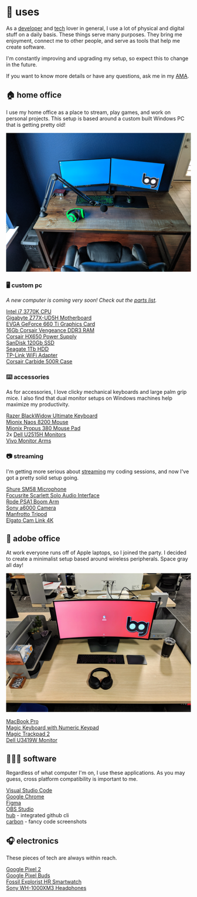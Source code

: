 # 💠 uses

As a [developer][developer] and [tech][tech] lover in general, I use a lot of physical and digital stuff on a daily basis.
These things serve many purposes. They bring me enjoyment, connect me to other people, and serve as tools that help me create software.

I'm constantly improving and upgrading my setup, so expect this to change in the future.

If you want to know more details or have any questions, ask me in my [AMA][ama].

## 🏠 home office

I use my home office as a place to stream, play games, and work on personal projects. This setup is based around a custom built Windows PC that is getting pretty old!

![home office][home-office]

### 🖥 custom pc

*A new computer is coming very soon! Check out the [parts list][parts].*

[Intel i7 3770K CPU][cpu]  
[Gigabyte Z77X-UD5H Motherboard][motherboard]  
[EVGA GeForce 660 Ti Graphics Card][gpu]  
[16Gb Corsair Vengeance DDR3 RAM][memory]  
[Corsair HX650 Power Supply][power]  
[SanDisk 120Gb SSD][ssd]  
[Seagate 1Tb HDD][hdd]  
[TP-Link WiFi Adapter][wifi]  
[Corsair Carbide 500R Case][case]

### ⌨️ accessories

As for accessories, I love clicky mechanical keyboards and large palm grip mice. I also find that dual monitor setups on Windows machines help maximize my productivity.

[Razer BlackWidow Ultimate Keyboard][blackwidow]  
[Mionix Naos 8200 Mouse][naos]  
[Mionix Propus 380 Mouse Pad][propus]  
2x [Dell U2515H Monitors][u2515h]  
[Vivo Monitor Arms][arms]  


### 📷 streaming

I'm getting more serious about [streaming][streams] my coding sessions, and now I've got a pretty solid setup going.

[Shure SM58 Microphone][sm58]  
[Focusrite Scarlett Solo Audio Interface][scarlett-solo]  
[Rode PSA1 Boom Arm][psa1]  
[Sony a6000 Camera][a6000]  
[Manfrotto Tripod][tripod]  
[Elgato Cam Link 4K][camlink]  

## 🏢 adobe office

At work everyone runs off of Apple laptops, so I joined the party. I decided to create a minimalist setup based around wireless peripherals. Space gray all day!

![adobe office][adobe-office]

[MacBook Pro][macbook]  
[Magic Keyboard with Numeric Keypad][magic-keyboard]  
[Magic Trackpad 2][magic-trackpad]  
[Dell U3419W Monitor][u3419w]

## 👨🏼‍💻 software

Regardless of what computer I'm on, I use these applications. As you may guess, cross platform compatibility is important to me.

[Visual Studio Code][vscode]  
[Google Chrome][chrome]  
[Figma][figma]  
[OBS Studio][obs]  
[hub][hub] - integrated github cli  
[carbon][carbon] - fancy code screenshots

## 🎧 electronics

These pieces of tech are always within reach.

[Google Pixel 2][pixel]  
[Google Pixel Buds][pixel-buds]  
[Fossil Explorist HR Smartwatch][explorist]  
[Sony WH-1000XM3 Headphones][wh-1000mx3]  

[developer]: https://bradgarropy.com/topic/coding
[tech]: https://bradgarropy.com/topic/tech
[ama]: https://bradgarropy.com/ama
[home-office]: images/home-office.jpg
[cpu]: https://amzn.to/2WmxEoN
[motherboard]: https://www.gigabyte.com/us/Motherboard/GA-Z77X-UD5H-rev-10
[gpu]: https://amzn.to/2M99Pgw
[memory]: https://amzn.to/2ExyqFl
[power]: https://amzn.to/2QvVv0d
[ssd]: https://amzn.to/2wl8XKQ
[hdd]: https://amzn.to/2WmXYz3
[wifi]: https://amzn.to/2Qp6054
[case]: https://amzn.to/2W2DTPw
[blackwidow]: https://amzn.to/2QsPZeI
[naos]: https://amzn.to/2K3u3Fy
[propus]: https://amzn.to/2whwgoS
[u2515h]: https://amzn.to/2MbuEYw
[sm58]: https://amzn.to/2W2z5cD
[scarlett-solo]: https://amzn.to/2MbAcSW
[psa1]: https://amzn.to/2Wgz8kH
[obs]: https://obsproject.com/
[adobe-office]: images/adobe-office.jpg
[macbook]: https://amzn.to/2JZlZFQ
[magic-keyboard]: https://amzn.to/2M5Ge7y
[magic-trackpad]: https://amzn.to/2wg00Td
[u3419w]: https://amzn.to/2wk9Kfa
[pixel]: https://amzn.to/2EwHsm6
[pixel-buds]: https://store.google.com/product/google_pixel_buds
[wh-1000mx3]: https://amzn.to/2W3fAAT
[explorist]: https://amzn.to/2SBvFc3
[vscode]: https://code.visualstudio.com
[chrome]: https://www.google.com/chrome
[hub]: https://hub.github.com
[figma]: https://www.figma.com
[carbon]: https://carbon.now.sh
[streams]: https://bradgarropy.com/streams
[a6000]: https://amzn.to/2LF4NHn
[tripod]: https://amzn.to/2JOOplp
[camlink]: https://amzn.to/2ybpXEc
[arms]: https://amzn.to/2Szyrym
[parts]: https://docs.google.com/spreadsheets/d/1MBLOynrfWItKPpTBEluhAJV5xMLyWB2zhIDGEXMnpeo/edit?usp=sharing
